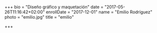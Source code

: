 +++
bio = "Diseño gráfico y maquetación"
date = "2017-05-26T11:16:42+02:00"
enrollDate = "2017-12-01"
name = "Emilio Rodríguez"
photo = "emilio.jpg"
title = "emilio"

+++

